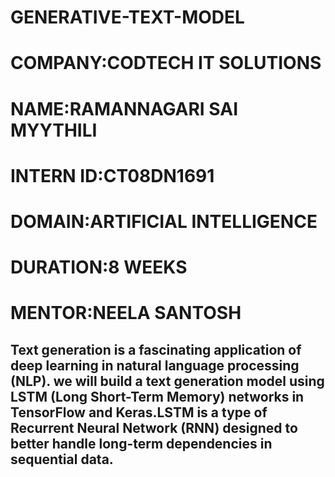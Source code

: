 # GENERATIVE-TEXT-MODEL
# COMPANY:CODTECH IT SOLUTIONS
# NAME:RAMANNAGARI SAI MYYTHILI
# INTERN ID:CT08DN1691
# DOMAIN:ARTIFICIAL INTELLIGENCE
# DURATION:8 WEEKS
# MENTOR:NEELA SANTOSH
## Text generation is a fascinating application of deep learning in natural language processing (NLP).  we will build a text generation model using LSTM (Long Short-Term Memory) networks in TensorFlow and Keras.LSTM is a type of Recurrent Neural Network (RNN) designed to better handle long-term dependencies in sequential data.
